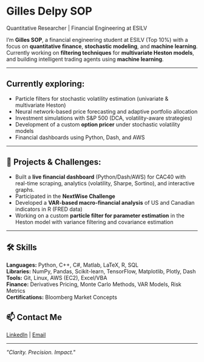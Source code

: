 # Gilles Delpy SOP
Quantitative Researcher | Financial Engineering at ESILV 

I’m **Gilles SOP**, a financial engineering student at ESILV (Top 10%) with a focus on **quantitative finance**, **stochastic modeling**, and **machine learning**.  
Currently working on **filtering techniques** for **multivariate Heston models**, and building intelligent trading agents using **machine learning**.

---

##  Currently exploring:
- Particle filters for stochastic volatility estimation (univariate & multivariate Heston)
- Neural network-based price forecasting and adaptive portfolio allocation
- Investment simulations with S&P 500 (DCA, volatility-aware strategies)
- Development of a custom **option pricer** under stochastic volatility models
- Financial dashboards using Python, Dash, and AWS

---

## 💼 Projects & Challenges:
- Built a **live financial dashboard** (Python/Dash/AWS) for CAC40 with real-time scraping, analytics (volatility, Sharpe, Sortino), and interactive graphs.
- Participated in the **NextWise Challenge** 
- Developed a **VAR-based macro-financial analysis** of US and Canadian indicators in R (FRED data)
- Working on a custom **particle filter for parameter estimation** in the Heston model with variance filtering and covariance estimation

---

## 🛠 Skills

**Languages:** Python, C++, C#, Matlab, LaTeX, R, SQL  
**Libraries:** NumPy, Pandas, Scikit-learn, TensorFlow, Matplotlib, Plotly, Dash  
**Tools:** Git, Linux, AWS (EC2), Excel/VBA  
**Finance:** Derivatives Pricing, Monte Carlo Methods, VAR Models, Risk Metrics  
**Certifications:** Bloomberg Market Concepts


## 📫 Contact Me  
[LinkedIn](www.linkedin.com/in/delpy-sop) | [Email](mailto:delpysop@gmail.com)

---

_"Clarity. Precision. Impact."_  
